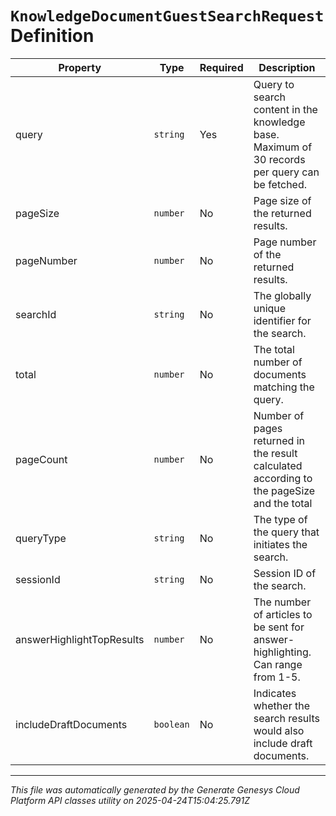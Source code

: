 # `KnowledgeDocumentGuestSearchRequest` Definition

| Property | Type | Required | Description |
|----------|------|----------|-------------|
| query | `string` | Yes | Query to search content in the knowledge base. Maximum of 30 records per query can be fetched. |
| pageSize | `number` | No | Page size of the returned results. |
| pageNumber | `number` | No | Page number of the returned results. |
| searchId | `string` | No | The globally unique identifier for the search. |
| total | `number` | No | The total number of documents matching the query. |
| pageCount | `number` | No | Number of pages returned in the result calculated according to the pageSize and the total |
| queryType | `string` | No | The type of the query that initiates the search. |
| sessionId | `string` | No | Session ID of the search. |
| answerHighlightTopResults | `number` | No | The number of articles to be sent for answer-highlighting. Can range from 1-5. |
| includeDraftDocuments | `boolean` | No | Indicates whether the search results would also include draft documents. |

---

*This file was automatically generated by the Generate Genesys Cloud Platform API classes utility on 2025-04-24T15:04:25.791Z*